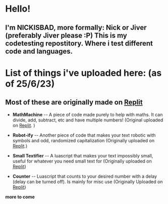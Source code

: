 # Hello!
 ## I'm NICKISBAD, more formally: Nick or Jiver (preferably Jiver please :P) This is my codetesting repostitory. Where i test different code and languages.

# List of things i've uploaded here: **(as of 25/6/23)**

## Most of these are originally made on [Replit](https://replit.com/~)

* **MathMachine** -- A piece of code made purely to help with maths. It can divide, add, subtract, etc and have multiple numbers! (Original uploaded on [Replit](https://replit.com/@JiverNot/Math-Machine-20?v=1). )
 
+ **Robot-ify** -- Another piece of code that makes your text robotic with symbols and odd, randomized capitalization (Originally uploaded on [Replit](https://replit.com/@JiverNot/Robot-ify?v=1).)

- **Small Textifier** -- A luascript that makes your text impossibly small, useful for whatever you need small text for (Originally uploaded on [Replit](https://replit.com/@JiverNot/SmallTextifier?v=1))

- **Counter** -- Luascript that counts to your desired number with a delay (delay can be turned off). Is mainly for misc use (Originally Uploaded on [Replit](https://replit.com/@JiverNot/Counter?v=1))

**more to come**
